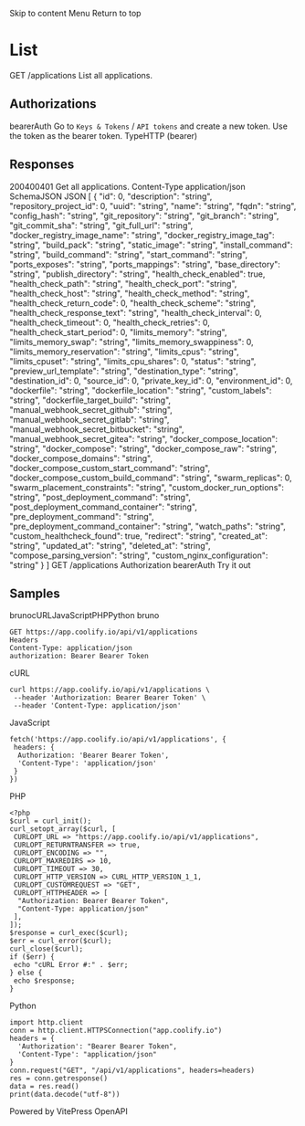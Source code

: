 Skip to content
Menu
Return to top
# List​
GET
/applications
List all applications.
## Authorizations​
bearerAuth
Go to `Keys & Tokens` / `API tokens` and create a new token. Use the token as the bearer token.
TypeHTTP (bearer)
## Responses​
200400401
Get all applications.
Content-Type
application/json
SchemaJSON
JSON
[
{
"id": 0,
"description": "string",
"repository_project_id": 0,
"uuid": "string",
"name": "string",
"fqdn": "string",
"config_hash": "string",
"git_repository": "string",
"git_branch": "string",
"git_commit_sha": "string",
"git_full_url": "string",
"docker_registry_image_name": "string",
"docker_registry_image_tag": "string",
"build_pack": "string",
"static_image": "string",
"install_command": "string",
"build_command": "string",
"start_command": "string",
"ports_exposes": "string",
"ports_mappings": "string",
"base_directory": "string",
"publish_directory": "string",
"health_check_enabled": true,
"health_check_path": "string",
"health_check_port": "string",
"health_check_host": "string",
"health_check_method": "string",
"health_check_return_code": 0,
"health_check_scheme": "string",
"health_check_response_text": "string",
"health_check_interval": 0,
"health_check_timeout": 0,
"health_check_retries": 0,
"health_check_start_period": 0,
"limits_memory": "string",
"limits_memory_swap": "string",
"limits_memory_swappiness": 0,
"limits_memory_reservation": "string",
"limits_cpus": "string",
"limits_cpuset": "string",
"limits_cpu_shares": 0,
"status": "string",
"preview_url_template": "string",
"destination_type": "string",
"destination_id": 0,
"source_id": 0,
"private_key_id": 0,
"environment_id": 0,
"dockerfile": "string",
"dockerfile_location": "string",
"custom_labels": "string",
"dockerfile_target_build": "string",
"manual_webhook_secret_github": "string",
"manual_webhook_secret_gitlab": "string",
"manual_webhook_secret_bitbucket": "string",
"manual_webhook_secret_gitea": "string",
"docker_compose_location": "string",
"docker_compose": "string",
"docker_compose_raw": "string",
"docker_compose_domains": "string",
"docker_compose_custom_start_command": "string",
"docker_compose_custom_build_command": "string",
"swarm_replicas": 0,
"swarm_placement_constraints": "string",
"custom_docker_run_options": "string",
"post_deployment_command": "string",
"post_deployment_command_container": "string",
"pre_deployment_command": "string",
"pre_deployment_command_container": "string",
"watch_paths": "string",
"custom_healthcheck_found": true,
"redirect": "string",
"created_at": "string",
"updated_at": "string",
"deleted_at": "string",
"compose_parsing_version": "string",
"custom_nginx_configuration": "string"
}
]
GET
/applications
Authorization 
bearerAuth
Try it out
## Samples​
brunocURLJavaScriptPHPPython
bruno
```
GET https://app.coolify.io/api/v1/applications
Headers
Content-Type: application/json
authorization: Bearer Bearer Token

```

cURL
```
curl https://app.coolify.io/api/v1/applications \
 --header 'Authorization: Bearer Bearer Token' \
 --header 'Content-Type: application/json'
```

JavaScript
```
fetch('https://app.coolify.io/api/v1/applications', {
 headers: {
  Authorization: 'Bearer Bearer Token',
  'Content-Type': 'application/json'
 }
})
```

PHP
```
<?php
$curl = curl_init();
curl_setopt_array($curl, [
 CURLOPT_URL => "https://app.coolify.io/api/v1/applications",
 CURLOPT_RETURNTRANSFER => true,
 CURLOPT_ENCODING => "",
 CURLOPT_MAXREDIRS => 10,
 CURLOPT_TIMEOUT => 30,
 CURLOPT_HTTP_VERSION => CURL_HTTP_VERSION_1_1,
 CURLOPT_CUSTOMREQUEST => "GET",
 CURLOPT_HTTPHEADER => [
  "Authorization: Bearer Bearer Token",
  "Content-Type: application/json"
 ],
]);
$response = curl_exec($curl);
$err = curl_error($curl);
curl_close($curl);
if ($err) {
 echo "cURL Error #:" . $err;
} else {
 echo $response;
}
```

Python
```
import http.client
conn = http.client.HTTPSConnection("app.coolify.io")
headers = {
  'Authorization': "Bearer Bearer Token",
  'Content-Type': "application/json"
}
conn.request("GET", "/api/v1/applications", headers=headers)
res = conn.getresponse()
data = res.read()
print(data.decode("utf-8"))
```

Powered by  VitePress OpenAPI 
